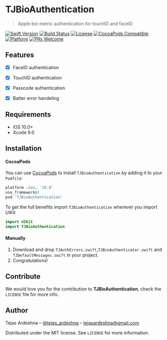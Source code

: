 # TJBioAuthentication
> Apple bio metric authentication for touchID and faceID

[![Swift Version][swift-image]][swift-url]
[![Build Status][travis-image]][travis-url]
[![License][license-image]][license-url]
[![CocoaPods Compatible](https://img.shields.io/cocoapods/v/EZSwiftExtensions.svg)](https://img.shields.io/cocoapods/v/LFAlertController.svg)
[![Platform](https://img.shields.io/cocoapods/p/LFAlertController.svg?style=flat)](http://cocoapods.org/pods/LFAlertController)
[![PRs Welcome](https://img.shields.io/badge/PRs-welcome-brightgreen.svg?style=flat-square)](http://makeapullrequest.com)




## Features

- [x] FaceID authentication
- [x] TouchID authentication
- [x] Passcode authentication
- [x] Batter error handeling


## Requirements

- iOS 10.0+
- Xcode 9.0

## Installation

#### CocoaPods
You can use [CocoaPods](http://cocoapods.org/) to install `TJBioAuthentication` by adding it to your `Podfile`:

```ruby
platform :ios, '10.0'
use_frameworks!
pod 'TJBioAuthentication'
```

To get the full benefits import `TJBioAuthentication` wherever you import UIKit

``` swift
import UIKit
import TJBioAuthentication
```

#### Manually
1. Download and drop ```TJAuthErrors.swift```,```TJBioAuthenticator.swift``` and ```TJDefaultMessages.swift``` in your project.
2. Congratulations!



## Contribute

We would love you for the contribution to **TJBioAuthentication**, check the ``LICENSE`` file for more info.

## Author

Tejas Ardeshna – [@tejas_ardeshna](https://twitter.com/tejas_ardeshna) – tejasardeshna@gmail.com

Distributed under the MIT license. See ``LICENSE`` for more information.


[swift-image]:https://img.shields.io/badge/swift-3.0-orange.svg
[swift-url]: https://swift.org/
[license-image]: https://img.shields.io/badge/License-MIT-blue.svg
[license-url]: https://github.com/tejas-ardeshna/TJProfileImage/blob/master/LICENSE.md
[travis-image]: https://img.shields.io/travis/dbader/node-datadog-metrics/master.svg?style=flat-square
[travis-url]: https://travis-ci.org/dbader/node-datadog-metrics
[codebeat-image]: https://codebeat.co/badges/c19b47ea-2f9d-45df-8458-b2d952fe9dad
[codebeat-url]: https://codebeat.co/projects/github-com-vsouza-awesomeios-com
